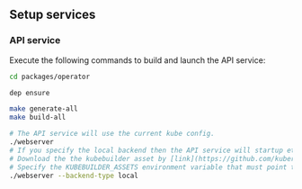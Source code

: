 ## Setup services

### API service

Execute the following commands to build and launch the API service:

```bash
cd packages/operator

dep ensure

make generate-all
make build-all

# The API service will use the current kube config.
./webserver
# If you specify the local backend then the API service will startup etcd and kube API locally.
# Download the the kubebuilder asset by [link](https://github.com/kubernetes-sigs/kubebuilder/releases/tag/v2.3.1)
# Specify the KUBEBUILDER_ASSETS environment variable that must point to the unzip asset dir.
./webserver --backend-type local
```
